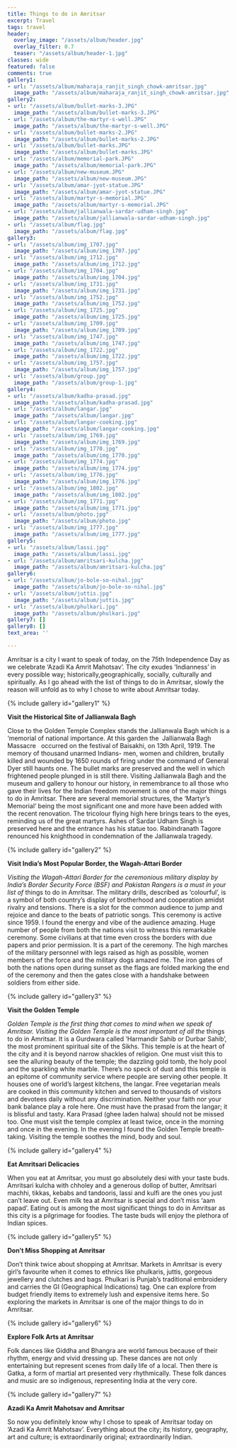 ```yaml
---
title: Things to do in Amritsar
excerpt: Travel
tags: travel
header:
  overlay_image: "/assets/album/header.jpg"
  overlay_filter: 0.7
  teaser: "/assets/album/header-1.jpg"
classes: wide
featured: false
comments: true
gallery1:
- url: "/assets/album/maharaja_ranjit_singh_chowk-amritsar.jpg"
  image_path: "/assets/album/maharaja_ranjit_singh_chowk-amritsar.jpg"
gallery2:
- url: "/assets/album/bullet-marks-3.JPG"
  image_path: "/assets/album/bullet-marks-3.JPG"
- url: "/assets/album/the-martyr-s-well.JPG"
  image_path: "/assets/album/the-martyr-s-well.JPG"
- url: "/assets/album/bullet-marks-2.JPG"
  image_path: "/assets/album/bullet-marks-2.JPG"
- url: "/assets/album/bullet-marks.JPG"
  image_path: "/assets/album/bullet-marks.JPG"
- url: "/assets/album/memorial-park.JPG"
  image_path: "/assets/album/memorial-park.JPG"
- url: "/assets/album/new-museum.JPG"
  image_path: "/assets/album/new-museum.JPG"
- url: "/assets/album/amar-jyot-statue.JPG"
  image_path: "/assets/album/amar-jyot-statue.JPG"
- url: "/assets/album/martyr-s-memorial.JPG"
  image_path: "/assets/album/martyr-s-memorial.JPG"
- url: "/assets/album/jallianwala-sardar-udham-singh.jpg"
  image_path: "/assets/album/jallianwala-sardar-udham-singh.jpg"
- url: "/assets/album/flag.jpg"
  image_path: "/assets/album/flag.jpg"
gallery3:
- url: "/assets/album/img_1707.jpg"
  image_path: "/assets/album/img_1707.jpg"
- url: "/assets/album/img_1712.jpg"
  image_path: "/assets/album/img_1712.jpg"
- url: "/assets/album/img_1704.jpg"
  image_path: "/assets/album/img_1704.jpg"
- url: "/assets/album/img_1731.jpg"
  image_path: "/assets/album/img_1731.jpg"
- url: "/assets/album/img_1752.jpg"
  image_path: "/assets/album/img_1752.jpg"
- url: "/assets/album/img_1725.jpg"
  image_path: "/assets/album/img_1725.jpg"
- url: "/assets/album/img_1709.jpg"
  image_path: "/assets/album/img_1709.jpg"
- url: "/assets/album/img_1747.jpg"
  image_path: "/assets/album/img_1747.jpg"
- url: "/assets/album/img_1722.jpg"
  image_path: "/assets/album/img_1722.jpg"
- url: "/assets/album/img_1757.jpg"
  image_path: "/assets/album/img_1757.jpg"
- url: "/assets/album/group.jpg"
  image_path: "/assets/album/group-1.jpg"
gallery4:
- url: "/assets/album/kadha-prasad.jpg"
  image_path: "/assets/album/kadha-prasad.jpg"
- url: "/assets/album/langar.jpg"
  image_path: "/assets/album/langar.jpg"
- url: "/assets/album/langar-cooking.jpg"
  image_path: "/assets/album/langar-cooking.jpg"
- url: "/assets/album/img_1769.jpg"
  image_path: "/assets/album/img_1769.jpg"
- url: "/assets/album/img_1770.jpg"
  image_path: "/assets/album/img_1770.jpg"
- url: "/assets/album/img_1774.jpg"
  image_path: "/assets/album/img_1774.jpg"
- url: "/assets/album/img_1776.jpg"
  image_path: "/assets/album/img_1776.jpg"
- url: "/assets/album/img_1802.jpg"
  image_path: "/assets/album/img_1802.jpg"
- url: "/assets/album/img_1771.jpg"
  image_path: "/assets/album/img_1771.jpg"
- url: "/assets/album/photo.jpg"
  image_path: "/assets/album/photo.jpg"
- url: "/assets/album/img_1777.jpg"
  image_path: "/assets/album/img_1777.jpg"
gallery5:
- url: "/assets/album/lassi.jpg"
  image_path: "/assets/album/lassi.jpg"
- url: "/assets/album/amritsari-kulcha.jpg"
  image_path: "/assets/album/amritsari-kulcha.jpg"
gallery6:
- url: "/assets/album/jo-bole-so-nihal.jpg"
  image_path: "/assets/album/jo-bole-so-nihal.jpg"
- url: "/assets/album/juttis.jpg"
  image_path: "/assets/album/juttis.jpg"
- url: "/assets/album/phulkari.jpg"
  image_path: "/assets/album/phulkari.jpg"
gallery7: []
gallery8: []
text_area: ''

---
```

Amritsar is a city I want to speak of today, on the 75th Independence Day as we celebrate ‘Azadi Ka Amrit Mahotsav’. The city exudes ‘Indianness’ in every possible way; historically,geographically, socially, culturally and spiritually. As I go ahead with the list of things to do in Amritsar, slowly the reason will unfold as to why I chose to write about Amritsar today.

{% include gallery id="gallery1" %}

**Visit the Historical Site of Jallianwala Bagh** 

Close to the Golden Temple Complex stands the Jallianwala Bagh which is a ‘memorial of national importance. At this garden the  Jallianwala Bagh Massacre   occurred on the festival of Baisakhi, on 13th April, 1919. The memory of thousand unarmed Indians- men, women and children, brutally killed and wounded by 1650 rounds of firing under the command of General Dyer still haunts one. The bullet marks are preserved and the well in which frightened people plunged in is still there. Visiting Jallianwala Bagh and the museum and gallery to honour our history, in remembrance to all those who gave their lives for the Indian freedom movement is one of the major things to do in Amritsar. There are several memorial structures, the ‘Martyr’s Memorial’ being the most significant one and more have been added with the recent renovation. The tricolour flying high here brings tears to the eyes, reminding us of the great martyrs. Ashes of Sardar Udham Singh is preserved here and the entrance has his statue too. Rabindranath Tagore renounced his knighthood in condemnation of the Jallianwala tragedy.

{% include gallery id="gallery2" %}

**Visit India’s Most Popular Border, the Wagah-Attari Border**

_Visiting the Wagah-Attari Border for the ceremonious military display by India’s Border Security Force (BSF) and Pakistan Rangers is a must in your list of_ things to do in Amritsar. The military drills, described as ‘colourful’, is a symbol of both country’s display of brotherhood and cooperation amidst rivalry and tensions. There is a slot for the common audience to jump and rejoice and dance to the beats of patriotic songs. This ceremony is active since 1959. I found the energy and vibe of the audience amazing. Huge number of people from both the nations visit to witness this remarkable ceremony. Some civilians at that time even cross the borders with due papers and prior permission. It is a part of the ceremony. The high marches of the military personnel with legs raised as high as possible, women members of the force and the military dogs amazed me. The iron gates of both the nations open during sunset as the flags are folded marking the end of the ceremony and then the gates close with a handshake between soldiers from either side.

{% include gallery id="gallery3" %}

**Visit the Golden Temple**

_Golden Temple is the first thing that comes to mind when we speak of Amritsar. Visiting the Golden Temple is the most important of all the_ things to do in Amritsar. It is a Gurdwara called ‘Harmandir Sahib or Durbar Sahib’, the most prominent spiritual site of the Sikhs. This temple is at the heart of the city and it is beyond narrow shackles of religion. One must visit this to see the alluring beauty of the temple; the dazzling gold tomb, the holy pool and the sparkling white marble. There’s no speck of dust and this temple is an epitome of community service where people are serving other people. It houses one of world’s largest kitchens, the langar. Free vegetarian meals are cooked in this community kitchen and served to thousands of visitors and devotees daily without any discrimination. Neither your faith nor your bank balance play a role here. One must have the prasad from the langar; it is blissful and tasty. Kara Prasad (ghee laden halwa) should not be missed too. One must visit the temple complex at least twice, once in the morning and once in the evening. In the evening I found the Golden Temple breath-taking. Visiting the temple soothes the mind, body and soul.

{% include gallery id="gallery4" %}

**Eat Amritsari Delicacies**

When you eat at Amritsar, you must go absolutely desi with your taste buds. Amritsari kulcha with chholey and a generous dollop of butter, Amritsari machhi, tikkas, kebabs and tandooris, lassi and kulfi are the ones you just can’t leave out. Even milk tea at Amritsar is special and don’t miss ‘aam papad’. Eating out is among the most significant things to do in Amritsar as this city is a pilgrimage for foodies. The taste buds will enjoy the plethora of Indian spices.

{% include gallery id="gallery5" %}

**Don’t Miss Shopping at Amritsar**

Don’t think twice about shopping at Amritsar. Markets in Amritsar is every girl’s favourite when it comes to ethnics like phulkaris, juttis, gorgeous jewellery and clutches and bags. Phulkari is Punjab’s traditional embroidery and carries the GI (Geographical Indications) tag. One can explore from budget friendly items to extremely lush and expensive items here. So exploring the markets in Amritsar is one of the major things to do in Amritsar.

{% include gallery id="gallery6" %}

**Explore Folk Arts at Amritsar**

Folk dances like Giddha and Bhangra are world famous because of their rhythm, energy and vivid dressing up. These dances are not only entertaining but represent scenes from daily life of a local. Then there is Gatka, a form of martial art presented very rhythmically. These folk dances and music are so indigenous, representing India at the very core.

{% include gallery id="gallery7" %}

**Azadi Ka Amrit Mahotsav and Amritsar**

So now you definitely know why I chose to speak of Amritsar today on ‘Azadi Ka Amrit Mahotsav’. Everything about the city; its history, geography, art and culture; is extraordinarily original; extraordinarily Indian.